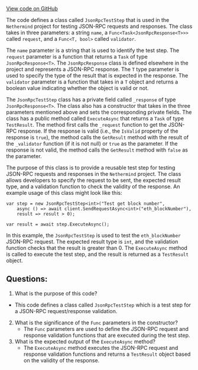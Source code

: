[View code on GitHub](https://github.com/nethermindeth/nethermind/Nethermind.Overseer.Test/Framework/Steps/JsonRpcTestStep.cs)

The code defines a class called `JsonRpcTestStep` that is used in the `Nethermind` project for testing JSON-RPC requests and responses. The class takes in three parameters: a string `name`, a `Func<Task<JsonRpcResponse<T>>>` called `request`, and a `Func<T, bool>` called `validator`. 

The `name` parameter is a string that is used to identify the test step. The `request` parameter is a function that returns a `Task` of type `JsonRpcResponse<T>`. The `JsonRpcResponse` class is defined elsewhere in the project and represents a JSON-RPC response. The `T` type parameter is used to specify the type of the result that is expected in the response. The `validator` parameter is a function that takes in a `T` object and returns a boolean value indicating whether the object is valid or not.

The `JsonRpcTestStep` class has a private field called `_response` of type `JsonRpcResponse<T>`. The class also has a constructor that takes in the three parameters mentioned above and sets the corresponding private fields. The class has a public method called `ExecuteAsync` that returns a `Task` of type `TestResult`. The method first calls the `_request` function to get the JSON-RPC response. If the response is valid (i.e., the `IsValid` property of the response is `true`), the method calls the `GetResult` method with the result of the `_validator` function (if it is not null) or `true` as the parameter. If the response is not valid, the method calls the `GetResult` method with `false` as the parameter.

The purpose of this class is to provide a reusable test step for testing JSON-RPC requests and responses in the `Nethermind` project. The class allows developers to specify the request to be sent, the expected result type, and a validation function to check the validity of the response. An example usage of this class might look like this:

```
var step = new JsonRpcTestStep<int>("Test get block number",
    async () => await client.SendRequestAsync<int>("eth_blockNumber"),
    result => result > 0);

var result = await step.ExecuteAsync();
```

In this example, the `JsonRpcTestStep` is used to test the `eth_blockNumber` JSON-RPC request. The expected result type is `int`, and the validation function checks that the result is greater than 0. The `ExecuteAsync` method is called to execute the test step, and the result is returned as a `TestResult` object.
## Questions: 
 1. What is the purpose of this code?
   - This code defines a class called `JsonRpcTestStep` which is a test step for a JSON-RPC request/response validation.
2. What is the significance of the `Func` parameters in the constructor?
   - The `Func` parameters are used to define the JSON-RPC request and response validation functions that are executed during the test step.
3. What is the expected output of the `ExecuteAsync` method?
   - The `ExecuteAsync` method executes the JSON-RPC request and response validation functions and returns a `TestResult` object based on the validity of the response.